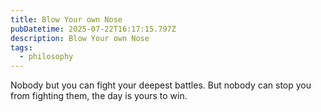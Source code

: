 ```yaml
---
title: Blow Your own Nose
pubDatetime: 2025-07-22T16:17:15.797Z
description: Blow Your own Nose
tags: 
  - philosophy
---
```


Nobody but you can fight your deepest battles. But nobody can stop you from
fighting them, the day is yours to win.
